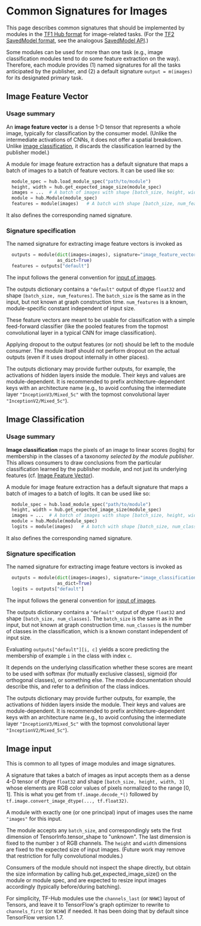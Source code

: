 <!--* freshness: { owner: 'mroff' reviewed: '2021-03-09' } *-->

# Common Signatures for Images

This page describes common signatures that should be implemented by modules in
the [TF1 Hub format](../tf1_hub_module.md) for image-related tasks. (For the
[TF2 SavedModel format](../tf2_saved_model.md), see the analogous
[SavedModel API](../common_saved_model_apis/images.md).)

Some modules can be used for more than one task (e.g., image classification
modules tend to do some feature extraction on the way). Therefore, each module
provides (1) named signatures for all the tasks anticipated by the publisher,
and (2) a default signature `output = m(images)` for its designated primary
task.

<a name="feature-vector"></a>
## Image Feature Vector

### Usage summary

An **image feature vector** is a dense 1-D tensor that represents a whole image,
typically for classification by the consumer model. (Unlike the intermediate
activations of CNNs, it does not offer a spatial breakdown. Unlike [image
classification](#classification), it discards the classification learned
by the publisher model.)

A module for image feature extraction has a default signature that maps a batch
of images to a batch of feature vectors. It can be used like so:

```python
  module_spec = hub.load_module_spec("path/to/module")
  height, width = hub.get_expected_image_size(module_spec)
  images = ...  # A batch of images with shape [batch_size, height, width, 3].
  module = hub.Module(module_spec)
  features = module(images)   # A batch with shape [batch_size, num_features].
```

It also defines the corresponding named signature.

### Signature specification

The named signature for extracting image feature vectors is invoked as

```python
  outputs = module(dict(images=images), signature="image_feature_vector",
                   as_dict=True)
  features = outputs["default"]
```

The input follows the general convention for
[input of images](#input).

The outputs dictionary contains a `"default"` output of dtype `float32` and
shape `[batch_size, num_features]`. The `batch_size` is the same as in the
input, but not known at graph construction time. `num_features` is a known,
module-specific constant independent of input size.

These feature vectors are meant to be usable for classification with a simple
feed-forward classifier (like the pooled features from the topmost convolutional
layer in a typical CNN for image classification).

Applying dropout to the output features (or not) should be left to the module
consumer. The module itself should not perform dropout on the actual outputs
(even if it uses dropout internally in other places).

The outputs dictionary may provide further outputs, for example, the activations
of hidden layers inside the module. Their keys and values are module-dependent.
It is recommended to prefix architecture-dependent keys with an architecture
name (e.g., to avoid confusing the intermediate layer `"InceptionV3/Mixed_5c"`
with the topmost convolutional layer `"InceptionV2/Mixed_5c"`).

<a name="classification"></a>
## Image Classification

### Usage summary

**Image classification** maps the pixels of an image to linear scores (logits)
for membership in the classes of a taxonomy _selected by the module publisher_.
This allows consumers to draw conclusions from the particular classification
learned by the publisher module, and not just its underlying features (cf.
[Image Feature Vector](#feature-vector)).

A module for image feature extraction has a default signature that maps a batch
of images to a batch of logits. It can be used like so:

```python
  module_spec = hub.load_module_spec("path/to/module")
  height, width = hub.get_expected_image_size(module_spec)
  images = ...  # A batch of images with shape [batch_size, height, width, 3].
  module = hub.Module(module_spec)
  logits = module(images)   # A batch with shape [batch_size, num_classes].
```

It also defines the corresponding named signature.

### Signature specification

The named signature for extracting image feature vectors is invoked as

```python
  outputs = module(dict(images=images), signature="image_classification",
                   as_dict=True)
  logits = outputs["default"]
```

The input follows the general convention for
[input of images](#input).

The outputs dictionary contains a `"default"` output of dtype `float32` and
shape `[batch_size, num_classes]`. The `batch_size` is the same as in the input,
but not known at graph construction time. `num_classes` is the number of classes
in the classification, which is a known constant independent of input size.

Evaluating `outputs["default"][i, c]` yields a score predicting the membership
of example `i` in the class with index `c`.

It depends on the underlying classification whether these scores are meant to be
used with softmax (for mutually exclusive classes), sigmoid (for orthogonal
classes), or something else. The module documentation should describe this,
and refer to a definition of the class indices.

The outputs dictionary may provide further outputs, for example, the activations
of hidden layers inside the module. Their keys and values are module-dependent.
It is recommended to prefix architecture-dependent keys with an architecture
name (e.g., to avoid confusing the intermediate layer `"InceptionV3/Mixed_5c"`
with the topmost convolutional layer `"InceptionV2/Mixed_5c"`).

<a name="input"></a>
## Image input

This is common to all types of image modules and image signatures.

A signature that takes a batch of images as input accepts them as a dense 4-D
tensor of dtype `float32` and shape `[batch_size, height, width, 3]` whose
elements are RGB color values of pixels normalized to the range [0, 1]. This is
what you get from `tf.image.decode_*()` followed by
`tf.image.convert_image_dtype(..., tf.float32)`.

A module with exactly one (or one principal) input of images uses the name
`"images"` for this input.

The module accepts any `batch_size`, and correspondingly sets the first
dimension of TensorInfo.tensor_shape to "unknown". The last dimension is fixed
to the number `3` of RGB channels. The `height` and `width` dimensions are
fixed to the expected size of input images. (Future work may remove that
restriction for fully convolutional modules.)

Consumers of the module should not inspect the shape directly, but obtain
the size information by calling hub.get_expected_image_size()
on the module or module spec, and are expected to resize input images
accordingly (typically before/during batching).

For simplicity, TF-Hub modules use the `channels_last`
(or `NHWC`) layout of Tensors, and leave it to TensorFlow's graph optimizer
to rewrite to `channels_first` (or `NCHW`) if needed. It has been doing that
by default since TensorFlow version 1.7.

